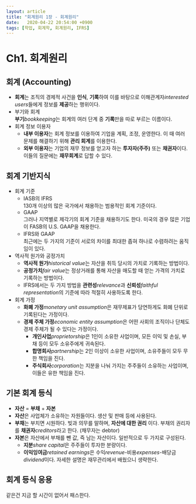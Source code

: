 ```yaml
---
layout: article
title: "회계원리 1장 - 회계원리"
date:   2020-04-22 20:54:00 +0900
tags: [학업, 회계학, 회계원리, IFRS]
---
```



# Ch1. 회계원리

## 회계 (Accounting)
- **회계**는 조직의 경제적 사건을 **인식**, **기록**하여 이를 바탕으로 이해관계자*interested users*들에게 정보를 **제공**하는 행위이다.
 - 부기와 회계  
   **부기***bookkeeping*는 회계의 여러 단계 중 **기록**만을 따로 부르는 이름이다.
 - 회계 정보 이용자
	 - **내부 이용자**는 회계 정보를 이용하여 기업을 계획, 조정, 운영한다. 이 때 여러 문제를 해결하기 위해 **관리 회계**를 이용한다.
	 - **외부 이용자**는 기업의 재무 정보를 얻고자 하는 **투자자(주주)** 또는 **채권자**이다. 이들의 질문에는 **재무회계**로 답할 수 있다.
	 
## 회계 기반지식
- 회계 기준
	- IASB의 IFRS  
	130개 이상의 많은 국가에서 채용하는 범용적인 회계 기준이다. 
	- GAAP  
	그러나 지역별로 제각기의 회계 기준을 채용하기도 한다. 미국의 경우 많은 기업이 FASB의 U.S. GAAP을 채용한다.
	- IFRS와 GAAP  
	최근에는 두 가지의 기준이 서로의 차이를 최대한 좁혀 하나로 수렴하려는 움직임이 있다.
- 역사적 원가와 공정가치
	- **역사적 원가***historical value*는 자산을 취득 당시의 가치로 기록하는 방법이다.
	- **공정가치***fair value*는 정상거래를 통해 자산을 매도할 때 얻는 가격의 가치로 기록하는 방법이다.
	- IFRS에서는 두 가지 방법을 **관련성***relevance*과 **신뢰성***faithful representation*의 기준에 따라 적절히 사용하도록 한다.
- 회계 가정
	- **화폐 가정***monetary unit assumption*은 재무제표가 당연하게도 화폐 단위로 기록된다는 가정이다.
	- **경제 주체 가정***economic entity assumption*은 어떤 사회의 조직이나 단체도 경제 주체가 될 수 있다는 가정이다.
		- **개인사업***proprietorship*은 1인이 소유한 사업이며, 모든 이익 및 손실, 부채 등이 모두 소유주에게 귀속된다.
		- **합명회사***partnership*는 2인 이상이 소유한 사업이며, 소유주들이 모두 무한 책임을 진다.
		- **주식회사***corporation*는 지분을 나눠 가지는 주주들이 소유하는 사업이며, 이들은 유한 책임을 진다. 
    
## 기본 회계 등식
- **자산** = **부채** + **자본**
- **자산**은 사업체가 소유하는 자원들이다. 생산 및 판매 등에 사용된다.
- **부채**는 부치면 시원하다. 빚과 의무를 말하며, **자산에 대한 권리** 이다. 부채의 권리자를 **채권자***creditors*라고 한다. (채무자는 debtor)
- **자본**은 자산에서 부채를 뺀 값, 즉 남는 자산이다. 일반적으로 두 가지로 구성된다.
	- **지분***share capital*은 주주들이 투자한 분량이다.
	- **이익잉여금***retained earnings*은 수익*revenue*-비용*expenses*-배당금*dividend*이다. 자세한 설명은 재무관리에서 배웠으니 생략한다.

## 회계 등식 응용
같은건 지금 할 시간이 없어서 패스한다.
